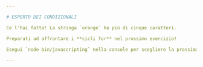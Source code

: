 ```yaml
---

# ESPERTO DEI CONDIZIONALI

Ce l'hai fatta! La stringa `orange` ha più di cinque caratteri.

Preparati ad affrontare i **cicli for** nel prossimo esercizio!

Esegui `node bin/javascripting` nella console per scegliere la prossima sfida.

---
```

